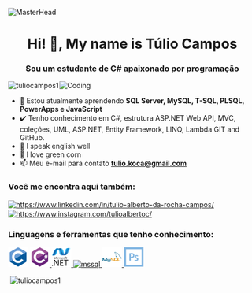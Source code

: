 ![MasterHead](https://i.im.ge/2022/07/26/FUrfyS.gif)
<h1 align="center">Hi! 👋, My name is Túlio Campos</h1>
<h3 align="center">Sou um estudante de C# apaixonado por programação</h3>

<img align="right" alt="Coding" width="400" src="https://cdn.dribbble.com/users/1162077/screenshots/3848914/programmer.gif">


<p align="left"> <img src="https://komarev.com/ghpvc/?username=tuliocampos1&label=Profile%20views&color=0e75b6&style=flat" alt="tuliocampos1" /> </p>

- 🌱 Estou atualmente aprendendo **SQL Server, MySQL, T-SQL, PLSQL, PowerApps e JavaScript**
- ✔️ Tenho conhecimento em C#, estrutura ASP.NET Web API, MVC, coleções, UML, ASP.NET, Entity Framework, LINQ, Lambda GIT and GitHub.
- 💬 I speak english well 
- 🌽 I love green corn
- 📫 Meu e-mail para contato **tulio.koca@gmail.com**

<h3 align="left">Você me encontra aqui também:</h3>
<p align="left">
<a href="https://www.linkedin.com/in/tulio-alberto-da-rocha-campos/" target="blank"><img align="center" src="https://raw.githubusercontent.com/rahuldkjain/github-profile-readme-generator/master/src/images/icons/Social/linked-in-alt.svg" alt="https://www.linkedin.com/in/tulio-alberto-da-rocha-campos/" height="30" width="40" /></a>
<a href="https://www.instagram.com/tulioalbertoc/" target="blank"><img align="center" src="https://raw.githubusercontent.com/rahuldkjain/github-profile-readme-generator/master/src/images/icons/Social/instagram.svg" alt="https://www.instagram.com/tulioalbertoc/" height="30" width="40" /></a>
</p>

<h3 align="left">Linguagens e ferramentas que tenho conhecimento:</h3>
<p align="left">  <img src="https://raw.githubusercontent.com/devicons/devicon/master/icons/c/c-original.svg" alt="c" width="40" height="40"/> </a> <a href="https://www.w3schools.com/cs/" target="_blank" rel="noreferrer"> <img src="https://raw.githubusercontent.com/devicons/devicon/master/icons/csharp/csharp-original.svg" alt="csharp" width="40" height="40"/> </a> <a href="https://dotnet.microsoft.com/" target="_blank" rel="noreferrer"> <img src="https://raw.githubusercontent.com/devicons/devicon/master/icons/dot-net/dot-net-original-wordmark.svg" alt="dotnet" width="40" height="40"/> </a> <a href="https://www.microsoft.com/en-us/sql-server" target="_blank" rel="noreferrer"> <img src="https://www.svgrepo.com/show/303229/microsoft-sql-server-logo.svg" alt="mssql" width="40" height="40"/> </a> <a href="https://www.mysql.com/" target="_blank" rel="noreferrer"> <img src="https://raw.githubusercontent.com/devicons/devicon/master/icons/mysql/mysql-original-wordmark.svg" alt="mysql" width="40" height="40"/> </a> <a href="https://www.photoshop.com/en" target="_blank" rel="noreferrer"> <img src="https://raw.githubusercontent.com/devicons/devicon/master/icons/photoshop/photoshop-line.svg" alt="photoshop" width="40" height="40"/> </a>  </a> </p>

<p>&nbsp;<img align="center" src="https://github-readme-stats.vercel.app/api?username=tuliocampos1&show_icons=true&locale=en" alt="tuliocampos1" /></p>
